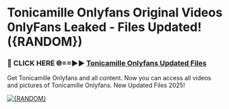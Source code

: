# Tonicamille Onlyfans Original Videos 0nlyFans Leaked - Files Updated! ({RANDOM})

<h3>🔴 CLICK HERE 🌐==►► <a href="https://betterlinks.top/A2PfLJ" rel="nofollow">Tonicamille Onlyfans Updated Files</a></h3>

Get Tonicamille Onlyfans and all content. Now you can access all videos and pictures of Tonicamille Onlyfans. New Updated Files 2025!

[![{RANDOM}](https://i.imgur.com/ppqm5kG.gif)](https://betterlinks.top/A2PfLJ)